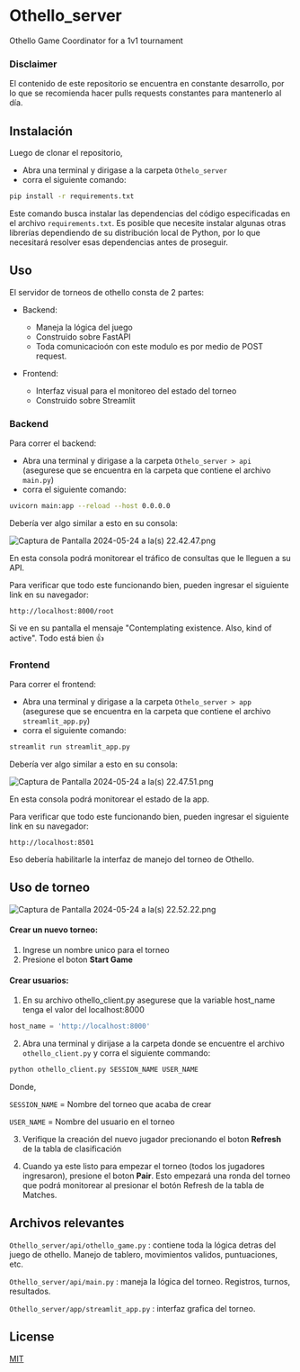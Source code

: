 # Othello_server
Othello Game Coordinator for a 1v1 tournament

### Disclaimer
El contenido de este repositorio se encuentra en constante desarrollo, por lo que se recomienda hacer pulls requests constantes para mantenerlo al día.

## Instalación

Luego de clonar el repositorio, 

- Abra una terminal y dirigase a la carpeta `Othelo_server` 
- corra el siguiente comando:

```bash
pip install -r requirements.txt 
```
Este comando busca instalar las dependencias del código especificadas en el archivo `requirements.txt`. Es posible que necesite instalar algunas otras librerías dependiendo de su distribución local de Python, por lo que necesitará resolver esas dependencias antes de proseguir.  

## Uso

El servidor de torneos de othello consta de 2 partes: 

- Backend:
  - Maneja la lógica del juego
  - Construido sobre FastAPI 
  - Toda comunicacioón con este modulo es por medio de POST request. 

- Frontend:
  - Interfaz visual para el monitoreo del estado del torneo 
  - Construido sobre Streamlit

### Backend 

Para correr el backend: 

- Abra una terminal y dirigase a la carpeta `Othelo_server > api`  (asegurese que se encuentra en la carpeta que contiene el archivo `main.py`)
- corra el siguiente comando:

```bash
uvicorn main:app --reload --host 0.0.0.0
```
Debería ver algo similar a esto en su consola: 

![Captura de Pantalla 2024-05-24 a la(s) 22.42.47.png](..%2F..%2F..%2F..%2F..%2F..%2F..%2F..%2F..%2Fvar%2Ffolders%2Frl%2Fm1h3n2216rj8tsy10_f09lqm0000gn%2FT%2FTemporaryItems%2FNSIRD_screencaptureui_qcbKSx%2FCaptura%20de%20Pantalla%202024-05-24%20a%20la%28s%29%2022.42.47.png)

En esta consola podrá monitorear el tráfico de consultas que le lleguen a su API. 

Para verificar que todo este funcionando bien, pueden ingresar el siguiente link  en su navegador: 

```http request
http://localhost:8000/root
```

Si ve en su pantalla el mensaje "Contemplating existence. Also, kind of active". Todo está bien 👍

### Frontend 

Para correr el frontend: 

- Abra una terminal y dirigase a la carpeta `Othelo_server > app`  (asegurese que se encuentra en la carpeta que contiene el archivo `streamlit_app.py`)
- corra el siguiente comando:

```bash
streamlit run streamlit_app.py
```
Debería ver algo similar a esto en su consola: 

![Captura de Pantalla 2024-05-24 a la(s) 22.47.51.png](..%2F..%2F..%2F..%2F..%2F..%2F..%2F..%2F..%2Fvar%2Ffolders%2Frl%2Fm1h3n2216rj8tsy10_f09lqm0000gn%2FT%2FTemporaryItems%2FNSIRD_screencaptureui_np78tH%2FCaptura%20de%20Pantalla%202024-05-24%20a%20la%28s%29%2022.47.51.png)

En esta consola podrá monitorear el estado de la app. 

Para verificar que todo este funcionando bien, pueden ingresar el siguiente link  en su navegador: 

```http request
http://localhost:8501
```

Eso debería habilitarle la interfaz de manejo del torneo de Othello. 

## Uso de torneo

![Captura de Pantalla 2024-05-24 a la(s) 22.52.22.png](..%2F..%2F..%2F..%2F..%2F..%2F..%2F..%2F..%2Fvar%2Ffolders%2Frl%2Fm1h3n2216rj8tsy10_f09lqm0000gn%2FT%2FTemporaryItems%2FNSIRD_screencaptureui_EgX6Zx%2FCaptura%20de%20Pantalla%202024-05-24%20a%20la%28s%29%2022.52.22.png)

#### Crear un nuevo torneo:

1. Ingrese un nombre unico para el torneo
2. Presione el boton **Start Game**

#### Crear usuarios: 

1. En su archivo othello_client.py asegurese que la variable host_name tenga el valor del localhost:8000 
```python
host_name = 'http://localhost:8000'
```
2. Abra una terminal y dirijase a la carpeta donde se encuentre el archivo `othello_client.py` y corra el siguiente commando: 
```bash
python othello_client.py SESSION_NAME USER_NAME
```
Donde, 

`SESSION_NAME` = Nombre del torneo que acaba de crear

`USER_NAME` = Nombre del usuario en el torneo 

3. Verifique la creación del nuevo jugador precionando el boton **Refresh** de la tabla de clasificación 

4. Cuando ya este listo para empezar el torneo (todos los jugadores ingresaron), presione el boton **Pair**. Esto empezará una ronda del torneo que podrá monitorear al presionar el botón Refresh de la tabla de Matches.  

## Archivos relevantes 

`Othello_server/api/othello_game.py` : contiene toda la lógica detras del juego de othello. Manejo de tablero, movimientos validos, puntuaciones, etc. 

`Othello_server/api/main.py` : maneja la lógica del torneo. Registros, turnos, resultados. 

`Othello_server/app/streamlit_app.py` : interfaz grafica del torneo. 

## License

[MIT](https://choosealicense.com/licenses/mit/)

